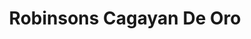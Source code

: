 ---
title: "Robinsons Cagayan De Oro"
url: /cagayan-de-oro/robinsons-cagayan-de-oro/
shop: Einkaufszentrum
---